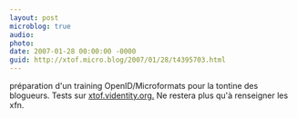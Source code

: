 ```yaml
---
layout: post
microblog: true
audio: 
photo: 
date: 2007-01-28 00:00:00 -0000
guid: http://xtof.micro.blog/2007/01/28/t4395703.html
---
```

préparation d'un training OpenID/Microformats pour la tontine des blogueurs. Tests sur [xtof.videntity.org.](http://xtof.videntity.org.) Ne restera plus qu'à renseigner les xfn.
